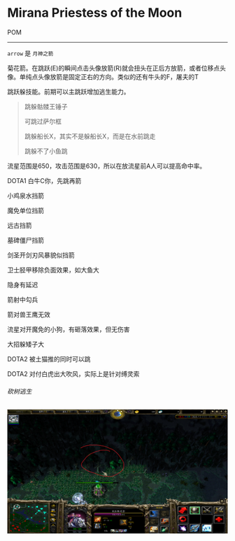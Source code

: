 # Mirana Priestess of the Moon

POM	

---

`arrow` 是 `月神之箭`

菊花箭。在跳跃(E)的瞬间点击头像放箭(R)就会扭头在正后方放箭，或者位移点头像。单纯点头像放箭是固定正右的方向。类似的还有牛头的F，屠夫的T

跳跃躲技能。前期可以主跳跃增加逃生能力。

> 跳躲骷髅王锤子 
>
> 可跳过萨尔框
>
> 跳躲船长X，其实不是躲船长X，而是在水前跳走
>
> 跳躲不了小鱼跳

流星范围是650，攻击范围是630，所以在放流星前A人可以提高命中率。

DOTA1 白牛C你，先跳再箭

小鸡泉水挡箭

魔免单位挡箭

远古挡箭

墓碑僵尸挡箭

剑圣开剑刃风暴貌似挡箭

卫士胫甲移除负面效果，如大鱼大

隐身有延迟

箭射中勾兵

箭对兽王鹰无效

流星对开魔免的小狗，有砸落效果，但无伤害

大招躲矮子大

DOTA2 被土猫推的同时可以跳

DOTA2 对付白虎出大吹风，实际上是针对缚灵索

###### 砍树逃生

<img src="./img/砍树.png" alt="砍树逃生" style="zoom: 50%;" align="left" />

